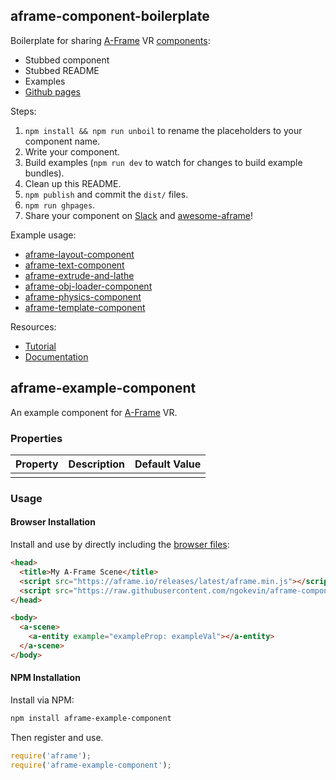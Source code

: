 ## aframe-component-boilerplate

Boilerplate for sharing [A-Frame](https://aframe.io) VR [components](https://aframe.io/docs/core/component.html):

- Stubbed component
- Stubbed README
- Examples
- [Github pages](https://pages.github.com/)

Steps:

1. `npm install && npm run unboil` to rename the placeholders to your component name.
2. Write your component.
3. Build examples (`npm run dev` to watch for changes to build example bundles).
4. Clean up this README.
5. `npm publish` and commit the `dist/` files.
6. `npm run ghpages`.
7. Share your component on [Slack](http://aframevr.slack.com/) and [awesome-aframe](https://github.com/aframevr/awesome-aframe)!

Example usage:

- [aframe-layout-component](https://github.com/ngokevin/aframe-layout-component)
- [aframe-text-component](https://github.com/ngokevin/aframe-text-component)
- [aframe-extrude-and-lathe](https://github.com/JosePedroDias/aframe-extrude-and-lathe)
- [aframe-obj-loader-component](https://github.com/donmccurdy/aframe-obj-loader-component)
- [aframe-physics-component](https://github.com/ngokevin/aframe-physics-component)
- [aframe-template-component](https://github.com/ngokevin/aframe-template-component)

Resources:

- [Tutorial](https://github.com/ngokevin/ngokevin/blob/master/content/blog/092-aframe_component.mkd)
- [Documentation](https://aframe.io/docs/core/component.html#Building_a_Component)

## aframe-example-component

An example component for [A-Frame](https://aframe.io) VR.

### Properties

| Property | Description | Default Value |
| -------- | ----------- | ------------- |
|          |             |               |

### Usage

#### Browser Installation

Install and use by directly including the [browser files](dist):

```html
<head>
  <title>My A-Frame Scene</title>
  <script src="https://aframe.io/releases/latest/aframe.min.js"></script>
  <script src="https://raw.githubusercontent.com/ngokevin/aframe-component-boilerplate/master/dist/aframe-example-component.min.js"></script>
</head>

<body>
  <a-scene>
    <a-entity example="exampleProp: exampleVal"></a-entity>
  </a-scene>
</body>
```

#### NPM Installation

Install via NPM:

```bash
npm install aframe-example-component
```

Then register and use.

```js
require('aframe');
require('aframe-example-component');
```
